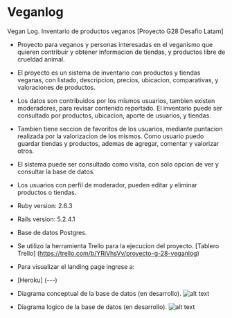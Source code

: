# Veganlog

Vegan Log. Inventario de productos veganos [Proyecto G28 Desafio Latam]

* Proyecto para veganos y personas interesadas en el veganismo que quieren contribuir y obtener informacion de tiendas, y productos libre de crueldad animal.

* El proyecto es un sistema de inventario con productos y tiendas veganas, con listado, descripcion, precios, ubicacion, comparativas, y valoraciones de productos. 

* Los datos son contribuidos por los mismos usuarios, tambien existen moderadores, para revisar contenido reportado. 
El inventario puede ser consultado por productos, ubicacion, aporte de usuarios, y tiendas.

* Tambien tiene seccion de favoritos de los usuarios, mediante puntacion realizada por la valorizacion de los mismos.
Como usuario puedo guardar tiendas y productos, ademas de agregar, comentar y valorizar otros.
 
* El sistema puede ser consultado como visita, con solo opcion de ver y consultar la base de datos.

* Los usuarios con perfil de moderador, pueden editar y eliminar productos o tiendas. 

* Ruby version: 2.6.3

* Rails version: 5.2.4.1

* Base de datos Postgres.

* Se utilizo la herramienta Trello para la ejecucion del proyecto.
[Tablero Trello] (https://trello.com/b/YRiVhsVv/proyecto-g-28-veganlog)

* Para visualizar el landing page ingrese a:
* [Heroku] (---)

* Diagrama conceptual de la base de datos (en desarrollo).
![alt text][concept]

[concept]: /diagrama_conceptual.png (en desarrollo)

* Diagrama logico de la base de datos (en desarrollo).
![alt text][logic]

[logic]: /diagrama_logico.png
